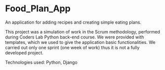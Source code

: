 # Food_Plan_App

An application for adding recipes and creating simple eating plans.

This project was a simulation of work in the Scrum methodology, performed during Coders Lab Python back-end course. We were provided with templates, which we used to give the application basic functionalities. We carried out only one sprint (one week of work) thus it is not a fully developed project.

Technologies used: Python, Django

